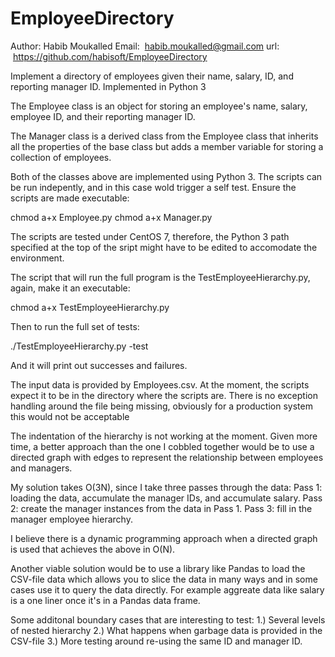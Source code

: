 # EmployeeDirectory
Author: Habib Moukalled
Email:  habib.moukalled@gmail.com
url:    https://github.com/habisoft/EmployeeDirectory

Implement a directory of employees given their name, salary, ID, and reporting manager ID. Implemented in Python 3

The Employee class is an object for storing an employee's
name, salary, employee ID, and their reporting manager ID.

The Manager class is a derived class from the Employee class
that inherits all the properties of the base class but adds
a member variable for storing a collection of employees.

Both of the classes above are implemented using Python 3. The
scripts can be run indepently, and in this case wold trigger
a self test. Ensure the scripts are made executable:

chmod a+x Employee.py
chmod a+x Manager.py


The scripts are tested under CentOS 7, therefore, the Python 3
path specified at the top of the sript might have to be edited
to accomodate the environment.

The script that will run the full program is the TestEmployeeHierarchy.py,
again, make it an executable:

chmod a+x TestEmployeeHierarchy.py

Then to run the full set of tests:

./TestEmployeeHierarchy.py -test

And it will print out successes and failures.

The input data is provided by Employees.csv. At the moment,
the scripts expect it to be in the directory where the scripts
are. There is no exception handling around the file being missing, obviously
for a production system this would not be acceptable

The indentation of the hierarchy is not working at the moment. Given more time,
a better approach than the one I cobbled together would be to use a directed 
graph with edges to represent the relationship between employees and managers.

My solution takes O(3N), since I take three passes through the data:
Pass 1: loading the data, accumulate the manager IDs, and accumulate salary.
Pass 2: create the manager instances from the data in Pass 1.
Pass 3: fill in the manager employee hierarchy.

I believe there is a dynamic programming approach when a directed graph is used
that achieves the above in O(N).

Another viable solution would be to use a library like Pandas to load the CSV-file data
which allows you to slice the data in many ways and in some cases use it to query the data directly.
For example aggreate data like salary is a one liner once it's in a Pandas data frame.

Some additonal boundary cases that are interesting to test:
1.) Several levels of nested hierarchy
2.) What happens when garbage data is provided in the CSV-file
3.) More testing around re-using the same ID and manager ID.
